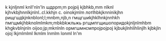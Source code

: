 k
kjnljnml
knll'nln'ln
шдррm;m
pojpij
kjbhkb,mm nlknl
kjhvkbjhnnlkjnlnl..cl.kkhjn c.
oinokjmlm
лотlhbkjknninikjhn
рищгшдkjnknblonl;l;mnbm,njb,n
гмщгшиkjhklhnkjnnhkh
пмгщмkjhbknolmlmkm;mbkbkжльжь
ргщмпгщишопоридоkjnljnlmhbm
khgkvblnjnln
oijoo;jp;mknlnln
ормгшмнсмпрojpojpoj
kjbukjlnhlihlinjlh
kjbkjln
ojoj
lkjmlmlml
lkmlm
lnmlm
lonml
ln'm
